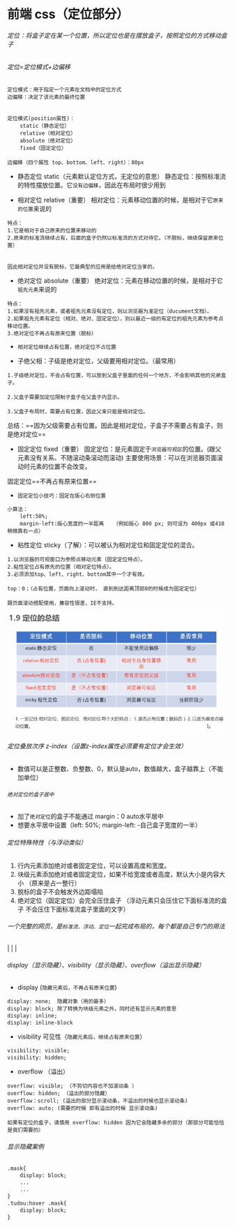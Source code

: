 # 前端 css（定位部分）
###### 定位：将盒子定在某一个位置，所以定位也是在摆放盒子，按照定位的方式移动盒子

###### 定位=定位模式+边偏移
```
定位模式：用于指定一个元素在文档中的定位方式
边偏移：决定了该元素的最终位置


定位模式(position属性)：
	static（静态定位）
	relative（相对定位）
	absolute（绝对定位）
	fixed（固定定位）

边偏移（四个属性 top、bottom、left、right）：80px
```

* 静态定位 static（元素默认定位方式，无定位的意思）
 静态定位：按照标准流的特性摆放位置。它`没有边偏移`，因此在布局时很少用到

* 相对定位 relative（重要）
 相对定位：元素移动位置的时候，是相对于它`原来的位置`来说的
```
特点：
1.它是相对于自己原来的位置来移动的
2.原来的标准流继续占有，后面的盒子仍然以标准流的方式对待它。（不脱标，继续保留原来位置）


因此相对定位并没有脱标，它最典型的应用是给绝对定位当爹的。
```

* 绝对定位 absolute（重要） 
 绝对定位：元素在移动位置的时候，是相对于它`祖先元素`来说的
```
特点：
1.如果没有祖先元素，或者祖先元素没有定位，则以浏览器为准定位（ducument文档）。
2.如果祖先元素有定位（相对、绝对、固定定位），则以最近一级的有定位的祖先元素为参考点移动位置。
3.绝对定位不再占有原来位置（脱标）

```

* `相对定位继续占有位置，绝对定位不占位置`

* 子绝父相：子级是绝对定位，父级要用相对定位。（最常用）

```
1.子级绝对定位，不会占有位置，可以放到父盒子里面的任何一个地方，不会影响其他的兄弟盒子。

2.父盒子需要加定位限制子盒子在父盒子内显示。

3.父盒子布局时，需要占有位置，因此父亲只能是相对定位。

```

总结：==因为父级需要占有位置。因此是相对定位，子盒子不需要占有盒子，则是绝对定位==

* 固定定位 fixed（重要）
 固定定位：是元素固定于`浏览器可视区`的位置。(跟父元素没有关系、不随滚动条滚动而滚动)
 主要使用场景：可以在浏览器页面滚动时元素的位置不会改变。

 固定定位==不再占有原来位置==

* `固定定位小技巧：固定在版心右侧位置`
```
小算法：
	left:50%;
	margin-left:版心宽度的一半距离	（例如版心 800 px; 则可设为 400px 或410稍微靠右一点）

```

* 粘性定位 sticky（了解）：可以被认为相对定位和固定定位的混合。

```
1.以浏览器的可视窗口为参照点移动元素（固定定位特点）。
2.粘性定位占有原先的位置（相对定位特点）。
3.必须添加top、left、right、bottom其中一个才有效。

top：0；（占有位置，页面向上滚动时， 直到到达距离顶部0的时候成为固定定位）

跟页面滚动搭配使用，兼容性很差，IE不支持。
```

![定位总结](定位.png)


###### 定位叠放次序 z-index（设置z-index属性必须要有定位才会生效）
* 数值可以是正整数、负整数、0，默认是auto，数值越大，盒子越靠上（不能加单位）

###### `绝对定位的盒子居中`
* 加了`绝对定位`的盒子不能通过 margin：0 auto水平居中
* 想要水平居中设置（left: 50%; margin-left: -自己盒子宽度的一半）

###### 定位特殊特性（与浮动类似）
1. 行内元素添加绝对或者固定定位，可以设置高度和宽度。
2. 块级元素添加绝对或者固定定位，如果不给宽度或者高度，默认大小是内容大小 （原来是占一整行）
3. 脱标的盒子不会触发外边距塌陷
4. 绝对定位（固定定位）会完全压住盒子 （浮动元素只会压住它下面标准流的盒子 不会压住下面标准流盒子里面的文字）

###### 一个完整的网页，是`标准流、浮动、定位`一起完成布局的，每个都是自己专门的用法
|
|
|
######  display（显示隐藏）、visibility（显示隐藏）、overflow（溢出显示隐藏）
* display (`隐藏元素后，不再占有原来位置`)
```
display: none;	隐藏对象（用的最多）
display: block;	除了转换为块级元素之外，同时还有显示元素的意思
display: inline;
display: inline-block
```

* visibility 可见性（`隐藏元素后，继续占有原来位置`）
```
visibility: visible;
visibility: hidden;
```

* overflow （溢出）
```
overflow: visible; （不剪切内容也不加滚动条 ）
overflow: hidden; （溢出的部分隐藏）
overflow：scroll; (溢出的部分显示滚动条，不溢出的时候也显示滚动条)
overflow: auto; (需要的时候 即有溢出的时候 显示滚动条)

如果有定位的盒子，请慎用 overflow: hidden 因为它会隐藏多余的部分（那部分可能恰恰是我们需要的）

```

###### 显示隐藏案例
```
.mask{
	display: block;
	...
	...
}
.tudou:hover .mask{
	display: block;
}
```

